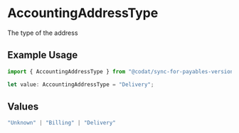# AccountingAddressType

The type of the address

## Example Usage

```typescript
import { AccountingAddressType } from "@codat/sync-for-payables-version-1/sdk/models/shared";

let value: AccountingAddressType = "Delivery";
```

## Values

```typescript
"Unknown" | "Billing" | "Delivery"
```